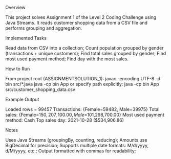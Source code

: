 Overview

This project solves Assignment 1 of the Level 2 Coding Challenge using Java Streams.
It reads customer shopping data from a CSV file and performs grouping and aggregation.

Implemented Tasks

Read data from CSV into a collection;
Count population grouped by gender (transactions + unique customers);
Find total sales grouped by gender;
Find most used payment method;
Find day with the most sales.

How to Run

From project root (ASSIGNMENTSOLUTION_1):
javac -encoding UTF-8 -d bin src/\*.java
java -cp bin App
or specify path explicitly:
java -cp bin App src/customer_shopping_data.csv

Example Output

Loaded rows = 99457
Transactions: {Female=59482, Male=39975}
Total sales: {Female=$150,207,100.00, Male=$101,298,700.00}
Most used payment method: Cash
Top sales day: 2021-10-28 ($534,906.86)

Notes

Uses Java Streams (groupingBy, counting, reducing);
Amounts use BigDecimal for precision;
Supports multiple date formats: M/d/yyyy, d/M/yyyy, etc.;
Output formatted with commas for readability;
